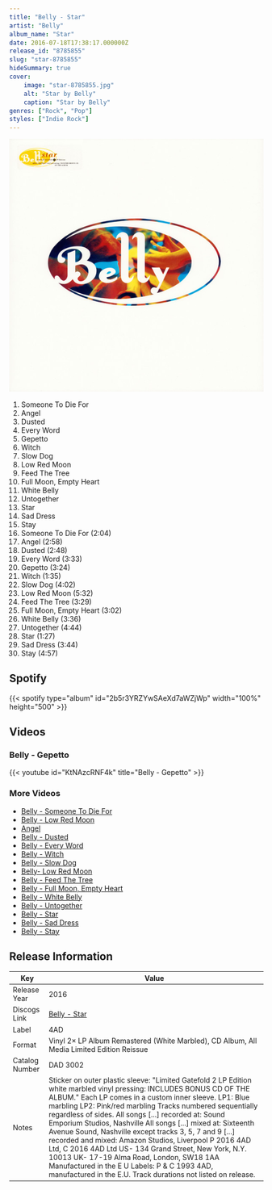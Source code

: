 ```yaml
---
title: "Belly - Star"
artist: "Belly"
album_name: "Star"
date: 2016-07-18T17:38:17.000000Z
release_id: "8785855"
slug: "star-8785855"
hideSummary: true
cover:
    image: "star-8785855.jpg"
    alt: "Star by Belly"
    caption: "Star by Belly"
genres: ["Rock", "Pop"]
styles: ["Indie Rock"]
---
```


![Star by Belly](star-8785855.jpg)

<!-- section break -->

1. Someone To Die For
2. Angel
3. Dusted
4. Every Word
5. Gepetto
6. Witch
7. Slow Dog
8. Low Red Moon
9. Feed The Tree
10. Full Moon, Empty Heart
11. White Belly
12. Untogether
13. Star
14. Sad Dress
15. Stay
16. Someone To Die For (2:04)
17. Angel (2:58)
18. Dusted (2:48)
19. Every Word (3:33)
20. Gepetto (3:24)
21. Witch (1:35)
22. Slow Dog (4:02)
23. Low Red Moon (5:32)
24. Feed The Tree (3:29)
25. Full Moon, Empty Heart (3:02)
26. White Belly (3:36)
27. Untogether (4:44)
28. Star (1:27)
29. Sad Dress (3:44)
30. Stay (4:57)

<!-- section break -->


## Spotify
{{< spotify type="album" id="2b5r3YRZYwSAeXd7aWZjWp" width="100%" height="500" >}}



## Videos
### Belly - Gepetto
{{< youtube id="KtNAzcRNF4k" title="Belly - Gepetto" >}}<br>

### More Videos

- [Belly - Someone To Die For](https://www.youtube.com/watch?v=B8w0B0EKy_4)
- [Belly - Low Red Moon](https://www.youtube.com/watch?v=JJgucSSCwtM)
- [Angel](https://www.youtube.com/watch?v=QR6LsLhxYrs)
- [Belly - Dusted](https://www.youtube.com/watch?v=OuvpQiyBTSs)
- [Belly - Every Word](https://www.youtube.com/watch?v=AEH0mxpfL4Y)
- [Belly - Witch](https://www.youtube.com/watch?v=vUFAjBeFbls)
- [Belly - Slow Dog](https://www.youtube.com/watch?v=BqwjWrTIT8Q)
- [Belly- Low Red Moon](https://www.youtube.com/watch?v=PLjqM068nqU)
- [Belly - Feed The Tree](https://www.youtube.com/watch?v=KNE_DasDuaM)
- [Belly - Full Moon, Empty Heart](https://www.youtube.com/watch?v=mqbU7f1eu2o)
- [Belly - White Belly](https://www.youtube.com/watch?v=hL3y4wlXWMg)
- [Belly - Untogether](https://www.youtube.com/watch?v=o-d03SLhMIs)
- [Belly - Star](https://www.youtube.com/watch?v=tIm3jilH8dY)
- [Belly - Sad Dress](https://www.youtube.com/watch?v=W6aG1mvs_GI)
- [Belly - Stay](https://www.youtube.com/watch?v=K5EWwP3Ob9U)


## Release Information
|  Key           | Value                                                |
| ---------------| ---------------------------------------------------- |
| Release Year   | 2016                                   |
| Discogs Link   | [Belly - Star](https://www.discogs.com/release/8785855-Belly-Star) |
| Label          | 4AD |
| Format         | Vinyl 2× LP Album Remastered (White Marbled), CD Album, All Media Limited Edition Reissue |
| Catalog Number | DAD 3002 |
| Notes | Sticker on outer plastic sleeve: "Limited Gatefold 2 LP Edition white marbled vinyl pressing: INCLUDES BONUS CD OF THE ALBUM." Each LP comes in a custom inner sleeve.  LP1: Blue marbling LP2: Pink/red marbling  Tracks numbered sequentially regardless of sides.  All songs [...] recorded at: Sound Emporium Studios, Nashville All songs [...] mixed at: Sixteenth Avenue Sound, Nashville except tracks 3, 5, 7 and 9 [...] recorded and mixed: Amazon Studios, Liverpool  P 2016 4AD Ltd, C 2016 4AD Ltd US- 134 Grand Street, New York, N.Y. 10013 UK- 17-19 Alma Road, London, SW18 1AA Manufactured in the E U  Labels: P & C 1993 4AD, manufactured in the E.U.  Track durations not listed on release. |